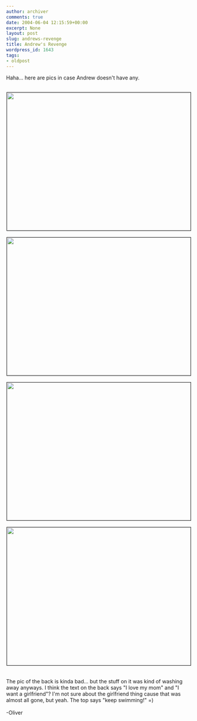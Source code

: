 ```yaml
---
author: archiver
comments: true
date: 2004-06-04 12:15:59+00:00
excerpt: None
layout: post
slug: andrews-revenge
title: Andrew's Revenge
wordpress_id: 1643
tags:
- oldpost
---
```


Haha... here are pics in case Andrew doesn't have any.<br /><br /><center><img src=http://www.oliverweb.com/stuff/andrewcar/revenge/revenge1.jpg width=500 height=375 border=1><br /><br /><img src=http://www.oliverweb.com/stuff/andrewcar/revenge/revenge2.jpg width=500 height=375 border=1><br /><br /><img src=http://www.oliverweb.com/stuff/andrewcar/revenge/revenge3.jpg width=500 height=375 border=1><br /><br /><img src=http://www.oliverweb.com/stuff/andrewcar/revenge/revenge4.jpg width=500 height=375 border=1></center><br /><br />The pic of the back is kinda bad... but the stuff on it was kind of washing away anyways. I think the text on the back says "I love my mom" and "I want a girlfriend"? I'm not sure about the girlfriend thing cause that was almost all gone, but yeah. The top says "keep swimming!" =)<br /><br />-Oliver
